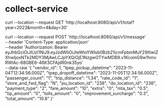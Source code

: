 # collect-service

curl --location --request GET 'http://localhost:8080/api/v1/total?year=2023&month=4&day=30'

curl --location --request POST 'http://localhost:8080/api/v1/message' \
--header 'Content-Type: application/json' \
--header 'Authorization: Bearer eyJhbGciOiJIUzI1NiJ9.eyJzdWIiOiJteWtoYWlsb0Bzb21icmFpbmMuY29tIiwiZXhwIjoxNTk2MDY3MjAwLCJpYXQiOjE1NzgwOTYwMDB9.v1KcomG9w1hmvRWlAc-68GBE6-46K3CFAjdR0nk35yo' \
--data-raw '{
    "vendor_id": 1,
    "tpep_pickup_datetime": "2023-11-04T12:34:56.000Z",
    "tpep_dropoff_datetime": "2023-11-05T12:34:56.000Z",
    "passenger_count": "1",
    "trip_distance": "1.34",
    "rate_code_id": "1",
    "store_and_fwd_flag": "N",
    "pu_location_id": "238",
    "do_location_id": "236",
    "payment_type": "2",
    "fare_amount": "10",
    "extra": "0",
    "mta_tax": "0.5",
    "tip_amount": "0",
    "tolls_amount": "0",
    "improvement_surcharge": "0.3",
    "total_amount": "10.8"
}'
